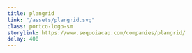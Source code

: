 ```yaml
---
title: plangrid
link: "/assets/plangrid.svg"
class: portco-logo-sm
storylink: https://www.sequoiacap.com/companies/plangrid/
delay: 400
---
```


